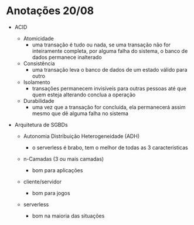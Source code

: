 # Anotações 20/08

- ACID
  - Atomicidade
    - uma transação é tudo ou nada, se uma transação não for inteiramente completa, por alguma falha do sistema, o banco de dados permanece inalterado
  - Consistência
    - uma transação leva o banco de dados de um estado válido para outro
  - Isolamento
    - transações permanecem invisíveis para outras pessoas até que quem esteja alterando conclua a operação
  - Durabilidade
    - uma vez que a transação for concluída, ela permanecerá assim mesmo que dê alguma falha no sistema

- Arquitetura de SGBDs
  - Autonomia Distribuição Heterogeneidade (ADH)
    - o serverless é brabo, tem o melhor de todas as 3 características
    
  - n-Camadas (3 ou mais camadas)
    - bom para aplicações
  - cliente/servidor
    - bom para jogos
  - serverless
    - bom na maioria das situações